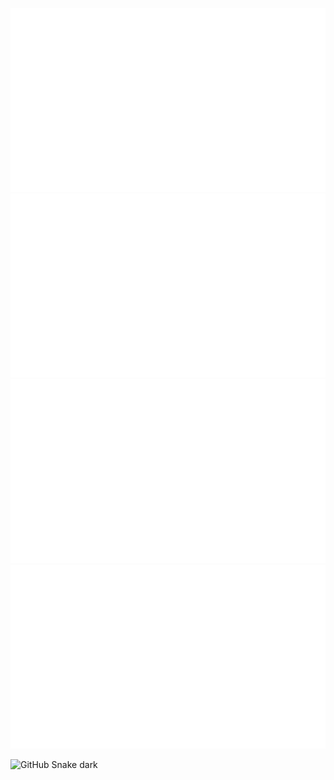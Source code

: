 ![](https://raw.githubusercontent.com/manimirjavadi/github-stats/master/generated/overview.svg#gh-dark-mode-only)
![](https://raw.githubusercontent.com/manimirjavadi/github-stats/master/generated/overview.svg#gh-light-mode-only)
![](https://raw.githubusercontent.com/manimirjavadi/github-stats/master/generated/languages.svg#gh-dark-mode-only)
![](https://raw.githubusercontent.com/manimirjavadi/github-stats/master/generated/languages.svg#gh-light-mode-only)

![GitHub Snake dark](github-snake-dark.svg#gh-dark-mode-only)
